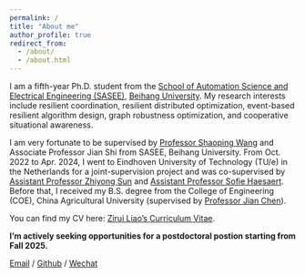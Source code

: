 ```yaml
---
permalink: /
title: "About me"
author_profile: true
redirect_from: 
  - /about/
  - /about.html
---
```


I am a fifth-year Ph.D. student from the [School of Automation Science and Electrical Engineering (SASEE)](http://dept3.buaa.edu.cn/), [Beihang University](https://www.buaa.edu.cn/). My research interests include resilient coordination, resilient distributed optimization, event-based resilient algorithm design, graph robustness optimization, and cooperative situational awareness.

I am very fortunate to be supervised by [Professor Shaoping Wang](https://shi.buaa.edu.cn/wangshaoping/zh_CN/index.htm) and Associate Professor Jian Shi from SASEE, Beihang University. From Oct. 2022 to Apr. 2024, I went to Eindhoven University of Technology (TU/e) in the Netherlands for a joint-supervision project and was co-supervised by [Assistant Professor Zhiyong Sun](https://sites.google.com/view/zhiyong-sun/home) and [Assistant Professor Sofie Haesaert](https://www.sofiehaesaert.com/). Before that, I received my B.S. degree from the College of Engineering (COE), China Agricultural University (supervised by [Professor Jian Chen](https://faculty.cau.edu.cn/cj100/)).

You can find my CV here: [Zirui Liao’s Curriculum Vitae](../assets/Curriculum_Vitae.pdf).

**I’m actively seeking opportunities for a postdoctoral postion starting from Fall 2025.**

[Email](mailto:by2003110@buaa.edu.cn) / [Github](https://github.com/ZiruiLiao) / [Wechat](../images/wechat.jpg)




